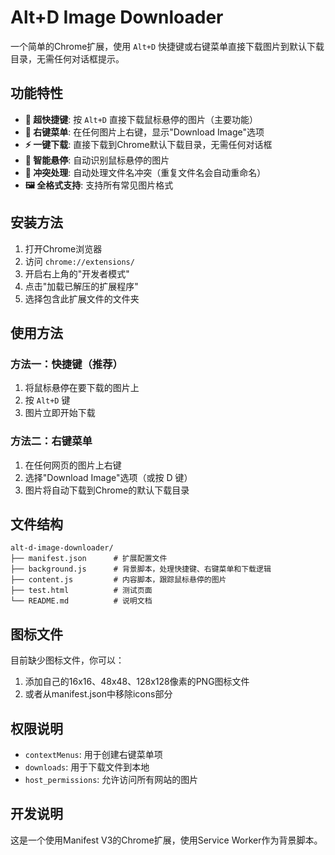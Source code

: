# Alt+D Image Downloader

一个简单的Chrome扩展，使用 `Alt+D` 快捷键或右键菜单直接下载图片到默认下载目录，无需任何对话框提示。

## 功能特性

- **🚀 超快捷键**: 按 `Alt+D` 直接下载鼠标悬停的图片（主要功能）
- **📱 右键菜单**: 在任何图片上右键，显示"Download Image"选项
- **⚡ 一键下载**: 直接下载到Chrome默认下载目录，无需任何对话框
- **🎯 智能悬停**: 自动识别鼠标悬停的图片
- **🔄 冲突处理**: 自动处理文件名冲突（重复文件名会自动重命名）
- **🖼️ 全格式支持**: 支持所有常见图片格式

## 安装方法

1. 打开Chrome浏览器
2. 访问 `chrome://extensions/`
3. 开启右上角的"开发者模式"
4. 点击"加载已解压的扩展程序"
5. 选择包含此扩展文件的文件夹

## 使用方法

### 方法一：快捷键（推荐）
1. 将鼠标悬停在要下载的图片上
2. 按 `Alt+D` 键
3. 图片立即开始下载

### 方法二：右键菜单
1. 在任何网页的图片上右键
2. 选择"Download Image"选项（或按 D 键）
3. 图片将自动下载到Chrome的默认下载目录

## 文件结构

```
alt-d-image-downloader/
├── manifest.json      # 扩展配置文件
├── background.js      # 背景脚本，处理快捷键、右键菜单和下载逻辑
├── content.js         # 内容脚本，跟踪鼠标悬停的图片
├── test.html          # 测试页面
└── README.md          # 说明文档
```

## 图标文件

目前缺少图标文件，你可以：
1. 添加自己的16x16、48x48、128x128像素的PNG图标文件
2. 或者从manifest.json中移除icons部分

## 权限说明

- `contextMenus`: 用于创建右键菜单项
- `downloads`: 用于下载文件到本地
- `host_permissions`: 允许访问所有网站的图片

## 开发说明

这是一个使用Manifest V3的Chrome扩展，使用Service Worker作为背景脚本。
